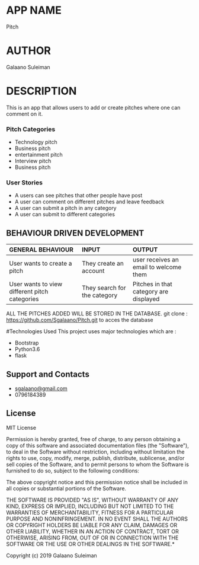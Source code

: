 # APP NAME
Pitch
# AUTHOR
Galaano Suleiman

# DESCRIPTION
This is an app that allows users to add or create pitches where one can comment on it.
### Pitch Categories
- Technology pitch
- Business pitch
- entertainment pitch
- Interview pitch
- Business pitch
### User Stories
- A users can see pitches that other people have post
- A user can comment on different pitches and leave feedback
- A user can submit a pitch in any category
- A user can submit to different categories

## BEHAVIOUR DRIVEN DEVELOPMENT
| GENERAL BEHAVIOUR | INPUT | OUTPUT|
|:------------------|:--------|:-----------|
|User wants to create a pitch| They create an account |user receives an email to welcome them|
|User wants to view different pitch categories| They search for the category |Pitches in that category are displayed|

ALL THE PITCHES ADDED WILL BE STORED IN THE DATABASE. 
git clone : https://github.com/Sgalaano/Pitch.git to acces the database 

#Technologies Used
This project uses major technologies which are :
- Bootstrap
- Python3.6
- flask

## Support and Contacts
 - sgalaano@gmail.com
 - 0796184389

## License
 MIT License

Permission is hereby granted, free of charge, to any person obtaining a copy of this software and associated documentation files (the "Software"), to deal in the Software without restriction, including without limitation the rights to use, copy, modify, merge, publish, distribute, sublicense, and/or sell copies of the Software, and to permit persons to whom the Software is furnished to do so, subject to the following conditions:

The above copyright notice and this permission notice shall be included in all copies or substantial portions of the Software.

THE SOFTWARE IS PROVIDED "AS IS", WITHOUT WARRANTY OF ANY KIND, EXPRESS OR IMPLIED, INCLUDING BUT NOT LIMITED TO THE WARRANTIES OF MERCHANTABILITY, FITNESS FOR A PARTICULAR PURPOSE AND NONINFRINGEMENT. IN NO EVENT SHALL THE AUTHORS OR COPYRIGHT HOLDERS BE LIABLE FOR ANY CLAIM, DAMAGES OR OTHER LIABILITY, WHETHER IN AN ACTION OF CONTRACT, TORT OR OTHERWISE, ARISING FROM, OUT OF OR IN CONNECTION WITH THE SOFTWARE OR THE USE OR OTHER DEALINGS IN THE SOFTWARE.*

Copyright (c) 2019 Galaano Suleiman
